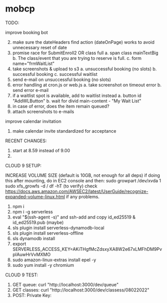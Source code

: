 # mobcp

TODO:

improve booking bot

2. make sure the dateHeaders find action (dateOnPage) works to avoid unnecessary reset of date
3. promise race for SubmitEnroll2 OR class full
	a. span class mainTextBig
	b. The class/event that you are trying to reserve is full.
	c. form name="frmWaitList"
4. take screenshots & upload to s3
	a. unsuccessful booking (no slots)
	b. successful booking
	c. successful waitlist
5. send e-mail on unsuccessful booking (no slots)
6. error handling at cron.js or web.js
	a. take screenshot on timeout error
	b. send error e-mail
7. if a waitlist spot is available, add to waitlist instead
	a. button id "AddWLButton"
	b. wait for divid main-content - "My Wait List"
8. in case of error, does the item remain queued?
9. attach screenshots to e-mails

improve calendar invitation

1. make calendar invite standardized for acceptance

RECENT CHANGES:

1. start at 8.59 instead of 9.00
2. 

CLOUD 9 SETUP:

INCREASE VOLUME SIZE (default is 10GB, not enough for all deps)
if doing this after mounting, do in EC2 console and then:
sudo growpart /dev/xvda 1
sudo xfs_growfs -d /
df -hT (to verify)
check https://docs.aws.amazon.com/AWSEC2/latest/UserGuide/recognize-expanded-volume-linux.html if any problems.

1. npm i
2. npm i -g serverless
3. eval "$(ssh-agent -s)" and ssh-add and copy id_ed25519 & id_ed25519.pub (maybe)
4. sls plugin install serverless-dynamodb-local
5. sls plugin install serverless-offline
6. sls dynamodb install
7. export SERVERLESS_ACCESS_KEY=AKiTHgfMcZdsxyXA8W2e67xLMFhDM9PvpIAuwHrVvMXMO
8. sudo amazon-linux-extras install epel -y
9. sudo yum install -y chromium

CLOUD 9 TEST:

1. GET queue: curl "http://localhost:3000/dev/queue"
2. GET classes: curl "http://localhost:3000/dev/classess/08022022"
2. POST: 
Private Key:
